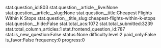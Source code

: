stat.question_id:803
stat.question__article__live:None
stat.question__article__slug:None
stat.question__title:Cheapest Flights Within K Stops
stat.question__title_slug:cheapest-flights-within-k-stops
stat.question__hide:False
stat.total_acs:1072
stat.total_submitted:3239
stat.total_column_articles:1
stat.frontend_question_id:787
stat.is_new_question:False
status:None
difficulty.level:2
paid_only:False
is_favor:False
frequency:0
progress:0
